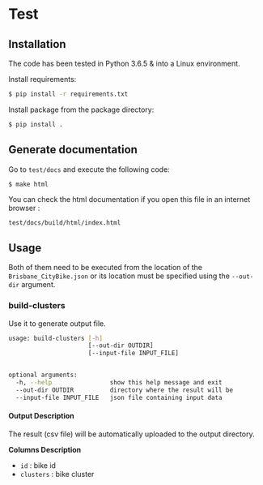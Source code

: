 # Test

## Installation

The code has been tested in Python 3.6.5 & into a Linux environment.

Install requirements:

```bash
$ pip install -r requirements.txt
```

Install package from the package directory:
```bash
$ pip install .
```

## Generate documentation

Go to `test/docs` and execute the following code:

```bash
$ make html
```

You can check the html documentation if you open this file in an internet browser : 

`test/docs/build/html/index.html`


## Usage

Both of them need to be executed from the location of the ```Brisbane_CityBike.json``` or its location must be specified using the ```--out-dir``` argument.  

### build-clusters
Use it to generate output file.

```bash
usage: build-clusters [-h] 
                      [--out-dir OUTDIR]
                      [--input-file INPUT_FILE]


optional arguments:
  -h, --help                show this help message and exit
  --out-dir OUTDIR          directory where the result will be
  --input-file INPUT_FILE   json file containing input data
```

#### Output Description

The result (csv file) will be automatically uploaded to the output directory.

__Columns Description__
* ```id``` : bike id
* ```clusters``` : bike cluster